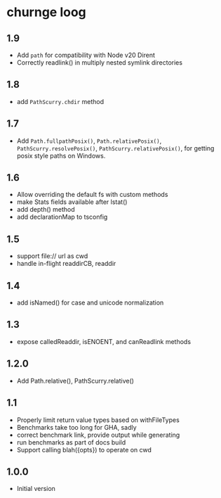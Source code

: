 # churnge loog

## 1.9

- Add `path` for compatibility with Node v20 Dirent
- Correctly readlink() in multiply nested symlink directories

## 1.8

- add `PathScurry.chdir` method

## 1.7

- Add `Path.fullpathPosix()`, `Path.relativePosix()`,
  `PathScurry.resolvePosix()`, `PathScurry.relativePosix()`, for
  getting posix style paths on Windows.

## 1.6

- Allow overriding the default fs with custom methods
- make Stats fields available after lstat()
- add depth() method
- add declarationMap to tsconfig

## 1.5

- support file:// url as cwd
- handle in-flight readdirCB, readdir

## 1.4

- add isNamed() for case and unicode normalization

## 1.3

- expose calledReaddir, isENOENT, and canReadlink methods

## 1.2.0

- Add Path.relative(), PathScurry.relative()

## 1.1

- Properly limit return value types based on withFileTypes
- Benchmarks take too long for GHA, sadly
- correct benchmark link, provide output while generating
- run benchmarks as part of docs build
- Support calling blah({opts}) to operate on cwd

## 1.0.0

- Initial version
